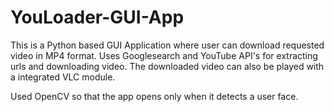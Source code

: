 # YouLoader-GUI-App

This is a Python based GUI Application where user can download requested video in MP4 format. 
Uses Googlesearch and YouTube API's for extracting urls and downloading video. The downloaded video can also be played with a integrated VLC module.

Used OpenCV so that the app opens only when it detects a user face.
